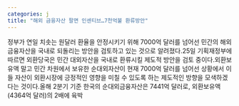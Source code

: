 ```yaml
---
categories: j
title: "해외 금융자산 팔면 인센티브…7천억불 환류방안"
---
```

정부가 연일 치솟는 원달러 환율을 안정시키기 위해 7000억 달러를 넘어선 민간의 해외 금융자산을 국내로 되돌리는 방안을 검토하고 있는 것으로 알려졌다.25일 기획재정부에 따르면 외환당국은 민간 대외자산을 국내로 환류시킬 제도적 방안을 검토 중이다.외환보유액 말고 민간 차원에서 보유한 순대외자산이 현재 7000억 달러를 넘어선 상황에서 이들 자산이 외환시장에 긍정적인 영향을 미칠 수 있도록 하는 제도적인 방향을 모색하겠다는 것이다.올해 2분기 기준 한국의 순대외금융자산은 7441억 달러로, 외환보유액(4364억 달러)의 2배에 육박
